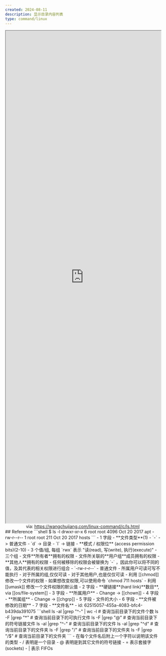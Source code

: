 ```yaml
---
created: 2024-08-11
description: 显示目录内容列表
type: command/linux
---
```


<iframe src='https://wangchujiang.com/linux-command/c/ls.html' style='height:40vh;width:100%' class='iframe-radius' allow='fullscreen'></iframe>
<center>via: <a href='https://wangchujiang.com/linux-command/c/ls.html' target='_blank' class='external-link'>https://wangchujiang.com/linux-command/c/ls.html</a></center>
## Reference
```shell
$ ls -l
drwxr-xr-x 6 root root    4096 Oct 20  2017 apt
-rw-r--r-- 1 root root     211 Oct 20  2017 hosts
```
- 1 字段
  - **文件类型**(1)
    - `-` -> 普通文件
    - `d` -> 目录
    - `l` -> 链接
  - **模式 / 权限位** (access permission bits)(2-10)
    - 3 个值/组, 每组 `rwx` 表示 "读(read), 写(write), 执行(execute)"
    - 三个组
      - 文件**所有者**拥有的权限
      - 文件所关联的**用户组**成员拥有的权限
      - **其他人**拥有的权限
    - 任何被移除的权限会被替换为 `-` ，因此你可以将不同的值，及其代表的相关权限进行组合
      - `-rw-r–r--`
        - 普通文件
        - 所属用户可读可写不能执行
        - 对于所属的组,仅仅可读
        - 对于其他用户,也是仅仅可读
    - 利用 [[chmod]] 修改一个文件的权限
      - 如果想改变权限,可以使用命令 `chmod 711 hosts`
    - 利用 [[umask]] 修改一个文件权限的默认值
- 2 字段
  - **硬链接**(hard link)**数目**, via [[os/file-system]]
- 3 字段
  - **所属用户**
  - Change -> [[chown]]
- 4 字段
  - **所属组**
  - Change -> [[chgrp]]
- 5 字段
  - 文件的大小
- 6 字段
  - **文件被修改的日期**
- 7 字段
  - **文件名**
- id: 62515057-455a-4083-bfc4-b439da391075
```shell
ls -al |grep "^-" | wc -l
# 查询当前目录下的文件个数
ls -F |grep "*"
# 查询当前目录下的可执行文件
ls -F |grep "@"
# 查询当前目录下的符号链接文件
ls -al |grep "^-"
# 查询当前目录下的文件
ls -al |grep "^d"
# 查询当前目录下的文件夹
ls -F |grep "/"
# 查询当前目录下的文件夹
ls -F |grep "/$"
# 查询当前目录下的文件夹
```
- 在每个文件名后附上一个字符以说明该文件的类型
  - / 表明是一个目录
  - @ 表明是到其它文件的符号链接
  - = 表示套接字 (sockets)
  - | 表示 FIFOs